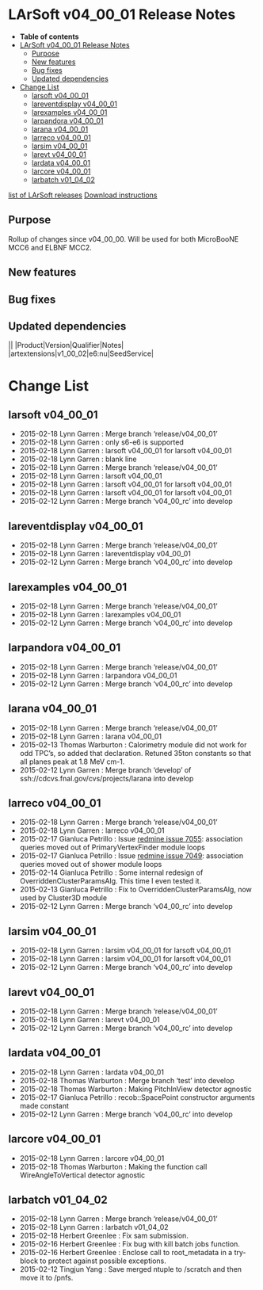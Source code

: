 LArSoft v04_00_01 Release Notes
======================================================================

-   **Table of contents**
-   [LArSoft v04_00_01 Release Notes](#LArSoft-v04_00_01-Release-Notes)
    -   [Purpose](#Purpose)
    -   [New features](#New-features)
    -   [Bug fixes](#Bug-fixes)
    -   [Updated dependencies](#Updated-dependencies)
-   [Change List](#Change-List)
    -   [larsoft v04_00_01](#larsoft-v04_00_01)
    -   [lareventdisplay v04_00_01](#lareventdisplay-v04_00_01)
    -   [larexamples v04_00_01](#larexamples-v04_00_01)
    -   [larpandora v04_00_01](#larpandora-v04_00_01)
    -   [larana v04_00_01](#larana-v04_00_01)
    -   [larreco v04_00_01](#larreco-v04_00_01)
    -   [larsim v04_00_01](#larsim-v04_00_01)
    -   [larevt v04_00_01](#larevt-v04_00_01)
    -   [lardata v04_00_01](#lardata-v04_00_01)
    -   [larcore v04_00_01](#larcore-v04_00_01)
    -   [larbatch v01_04_02](#larbatch-v01_04_02)

[list of LArSoft releases](LArSoft_release_list)
[Download instructions](http://scisoft.fnal.gov/scisoft/bundles/larsoft/v04_00_01/larsoft-v04_00_01.html)

Purpose
--------------------

Rollup of changes since v04_00_00. Will be used for both MicroBooNE MCC6 and ELBNF MCC2.

New features
------------------------------

Bug fixes
------------------------

Updated dependencies
----------------------------------------------

||
|Product|Version|Qualifier|Notes|
|artextensions|v1_00_02|e6:nu|SeedService|

Change List
============================

larsoft v04_00_01
------------------------------------------

-   2015-02-18 Lynn Garren : Merge branch ‘release/v04_00_01’
-   2015-02-18 Lynn Garren : only s6-e6 is supported
-   2015-02-18 Lynn Garren : larsoft v04_00_01 for larsoft v04_00_01
-   2015-02-18 Lynn Garren : blank line
-   2015-02-18 Lynn Garren : Merge branch ‘release/v04_00_01’
-   2015-02-18 Lynn Garren : larsoft v04_00_01
-   2015-02-18 Lynn Garren : larsoft v04_00_01 for larsoft v04_00_01
-   2015-02-18 Lynn Garren : larsoft v04_00_01 for larsoft v04_00_01
-   2015-02-12 Lynn Garren : Merge branch ‘v04_00_rc’ into develop

lareventdisplay v04_00_01
----------------------------------------------------------

-   2015-02-18 Lynn Garren : Merge branch ‘release/v04_00_01’
-   2015-02-18 Lynn Garren : lareventdisplay v04_00_01
-   2015-02-12 Lynn Garren : Merge branch ‘v04_00_rc’ into develop

larexamples v04_00_01
--------------------------------------------------

-   2015-02-18 Lynn Garren : Merge branch ‘release/v04_00_01’
-   2015-02-18 Lynn Garren : larexamples v04_00_01
-   2015-02-12 Lynn Garren : Merge branch ‘v04_00_rc’ into develop

larpandora v04_00_01
------------------------------------------------

-   2015-02-18 Lynn Garren : Merge branch ‘release/v04_00_01’
-   2015-02-18 Lynn Garren : larpandora v04_00_01
-   2015-02-12 Lynn Garren : Merge branch ‘v04_00_rc’ into develop

larana v04_00_01
----------------------------------------

-   2015-02-18 Lynn Garren : Merge branch ‘release/v04_00_01’
-   2015-02-18 Lynn Garren : larana v04_00_01
-   2015-02-13 Thomas Warburton : Calorimetry module did not work for odd TPC’s, so added that declaration. Retuned 35ton constants so that all planes peak at 1.8 MeV cm-1.
-   2015-02-12 Lynn Garren : Merge branch ‘develop’ of ssh://cdcvs.fnal.gov/cvs/projects/larana into develop

larreco v04_00_01
------------------------------------------

-   2015-02-18 Lynn Garren : Merge branch ‘release/v04_00_01’
-   2015-02-18 Lynn Garren : larreco v04_00_01
-   2015-02-17 Gianluca Petrillo : Issue [redmine issue 7055](https://cdcvs.fnal.gov/redmine/issues/7055): association queries moved out of PrimaryVertexFinder module loops
-   2015-02-17 Gianluca Petrillo : Issue [redmine issue 7049](https://cdcvs.fnal.gov/redmine/issues/7049): association queries moved out of shower module loops
-   2015-02-14 Gianluca Petrillo : Some internal redesign of OverriddenClusterParamsAlg. This time I even tested it.
-   2015-02-13 Gianluca Petrillo : Fix to OverriddenClusterParamsAlg, now used by Cluster3D module
-   2015-02-12 Lynn Garren : Merge branch ‘v04_00_rc’ into develop

larsim v04_00_01
----------------------------------------

-   2015-02-18 Lynn Garren : larsim v04_00_01 for larsoft v04_00_01
-   2015-02-18 Lynn Garren : larsim v04_00_01 for larsoft v04_00_01
-   2015-02-12 Lynn Garren : Merge branch ‘v04_00_rc’ into develop

larevt v04_00_01
----------------------------------------

-   2015-02-18 Lynn Garren : Merge branch ‘release/v04_00_01’
-   2015-02-18 Lynn Garren : larevt v04_00_01
-   2015-02-12 Lynn Garren : Merge branch ‘v04_00_rc’ into develop

lardata v04_00_01
------------------------------------------

-   2015-02-18 Lynn Garren : lardata v04_00_01
-   2015-02-18 Thomas Warburton : Merge branch ‘test’ into develop
-   2015-02-18 Thomas Warburton : Making PitchInView detector agnostic
-   2015-02-17 Gianluca Petrillo : recob::SpacePoint constructor arguments made constant
-   2015-02-12 Lynn Garren : Merge branch ‘v04_00_rc’ into develop

larcore v04_00_01
------------------------------------------

-   2015-02-18 Lynn Garren : larcore v04_00_01
-   2015-02-18 Thomas Warburton : Making the function call WireAngleToVertical detector agnostic

larbatch v01_04_02
--------------------------------------------

-   2015-02-18 Lynn Garren : Merge branch ‘release/v04_00_01’
-   2015-02-18 Lynn Garren : larbatch v01_04_02
-   2015-02-18 Herbert Greenlee : Fix sam submission.
-   2015-02-16 Herbert Greenlee : Fix bug with kill batch jobs function.
-   2015-02-16 Herbert Greenlee : Enclose call to root_metadata in a try-block to protect against possible exceptions.
-   2015-02-12 Tingjun Yang : Save merged ntuple to /scratch and then move it to /pnfs.
